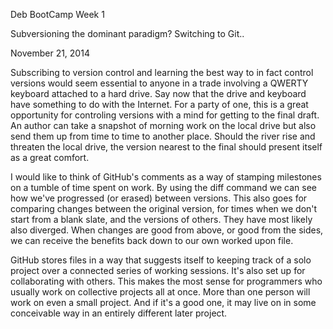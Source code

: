 Deb BootCamp Week 1

Subversioning the dominant paradigm? Switching to Git..

November 21, 2014

Subscribing to version control and learning the best way to in fact control versions would seem essential to anyone in a trade involving a QWERTY keyboard attached to a hard drive. Say now that the drive and keyboard have something to do with the Internet. For a party of one, this is a great opportunity for controling versions with a mind for getting to the final draft. An author can take a snapshot of morning work on the local drive but also send them up from time to time to another place. Should the river rise and threaten the local drive, the version nearest to the final should present itself as a great comfort.


I would like to think of GitHub's comments as a way of stamping milestones on a tumble of time spent on work. By using the diff command we can see how we've progressed (or erased) between versions. This also goes for comparing changes between the original version, for times when we don't start from a blank slate, and the versions of others. They have most likely also diverged. When changes are good from above, or good from the sides, we can receive the benefits back down to our own worked upon file.

GitHub stores files in a way that suggests itself to keeping track of a solo project over a connected series of working sessions.  It's also set up for collaborating with others. This makes the most sense for programmers who usually work on collective projects all at once. More than one person will work on even a small project. And if it's a good one, it may live on in some conceivable way in an entirely different later project.



